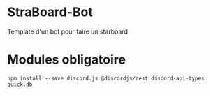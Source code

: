 # StraBoard-Bot
Template d'un bot pour faire un starboard

# Modules obligatoire
```
npm install --save discord.js @discordjs/rest discord-api-types quick.db
```
